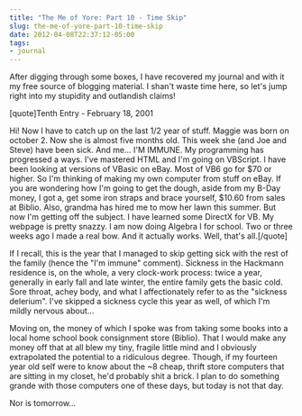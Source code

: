 ```yaml
---
title: "The Me of Yore: Part 10 - Time Skip"
slug: the-me-of-yore-part-10-time-skip
date: 2012-04-08T22:37:12-05:00
tags:
- journal
---
```

After digging through some boxes, I have recovered my journal and with it my free source of blogging material. I shan't waste time here, so let's jump right into my stupidity and outlandish claims!

[quote]Tenth Entry - February 18, 2001

Hi! Now I have to catch up on the last 1/2 year of stuff. Maggie was born on october 2. Now she is almost five months old. This week she (and Joe and Steve) have been sick. And me... I'M IMMUNE. My programming has progressed a ways. I've mastered HTML and I'm going on VBScript. I have been looking at versions of VBasic on eBay. Most of VB6 go for $70 or higher. So I'm thinking of making my own computer from stuff on eBay. If you are wondering how I'm going to get the dough, aside from my B-Day money, I got a, get some iron straps and brace yourself, $10.60 from sales at Biblio. Also, grandma has hired me to mow her lawn this summer. But now I'm getting off the subject. I have learned some DirectX for VB. My webpage is pretty snazzy. I am now doing Algebra I for school. Two or three weeks ago I made a real bow. And it actually works. Well, that's all.[/quote]

If I recall, this is the year that I managed to skip getting sick with the rest of the family (hence the "I'm immune" comment). Sickness in the Hackmann residence is, on the whole, a very clock-work process: twice a year, generally in early fall and late winter, the entire family gets the basic cold. Sore throat, achey body, and what I affectionately refer to as the "sickness delerium". I've skipped a sickness cycle this year as well, of which I'm mildly nervous about...

Moving on, the money of which I spoke was from taking some books into a local home school book consignment store (Biblio). That I would make any money off that at all blew my tiny, fragile little mind and I obviously extrapolated the potential to a ridiculous degree. Though, if my fourteen year old self were to know about the ~8 cheap, thrift store computers that are sitting in my closet, he'd probably shit a brick. I plan to do something grande with those computers one of these days, but today is not that day.

Nor is tomorrow...
